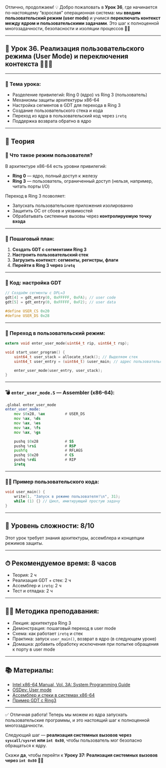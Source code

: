 Отлично, продолжаем! 💡 Добро пожаловать в **Урок 36**, где начинается по-настоящему “взрослая” операционная система: мы **вводим пользовательский режим (user mode)** и учимся **переключать контекст между ядром и пользовательскими задачами**. Это шаг к полноценной многозадачности, безопасности и изоляции процессов 🔐👥

---

## 🔹 Урок 36. Реализация пользовательского режима (User Mode) и переключения контекста 🧠🧍‍♂️

---

### 🧩 Тема урока:

* Разделение привилегий: Ring 0 (ядро) vs Ring 3 (пользователь)
* Механизмы защиты архитектуры x86-64
* Настройка сегментов в GDT для перехода в Ring 3
* Создание пользовательского стека и кода
* Переход из ядра в пользовательский код через `iretq`
* Поддержка возврата обратно в ядро

---

## 📖 Теория

### 📌 Что такое режим пользователя?

В архитектуре x86-64 есть уровни привилегий:

* **Ring 0** — ядро, полный доступ к железу
* **Ring 3** — пользователь, ограниченный доступ (нельзя, например, читать порты I/O)

Переход в Ring 3 позволяет:

* Запускать пользовательские приложения изолированно
* Защитить ОС от сбоев и уязвимостей
* Обрабатывать системные вызовы через **контролируемую точку входа**

---

### 🔧 Пошаговый план:

1. **Создать GDT с сегментами Ring 3**
2. **Настроить пользовательский стек**
3. **Загрузить контекст: сегменты, регистры, флаги**
4. **Перейти в Ring 3 через `iretq`**

---

### 🧪 Код: настройка GDT

```c
// Создаём сегменты с DPL=3
gdt[4] = gdt_entry(0, 0xFFFFF, 0xFA); // user code
gdt[5] = gdt_entry(0, 0xFFFFF, 0xF2); // user data

#define USER_CS 0x20
#define USER_DS 0x28
```

---

### 📘 Переход в пользовательский режим:

```c
extern void enter_user_mode(uint64_t rip, uint64_t rsp);

void start_user_program() {
    uint64_t user_stack = allocate_stack(); // Выделяем стек
    uint64_t user_entry = (uint64_t) &user_main; // адрес пользовательской функции

    enter_user_mode(user_entry, user_stack);
}
```

---

### 💣 `enter_user_mode.S` — Assembler (x86-64):

```asm
.global enter_user_mode
enter_user_mode:
    mov $0x28, %ax         # USER_DS
    mov %ax, %ds
    mov %ax, %es
    mov %ax, %fs
    mov %ax, %gs

    pushq $0x28            # SS
    pushq %rsi             # RSP
    pushfq                 # RFLAGS
    pushq $0x20            # CS
    pushq %rdi             # RIP
    iretq
```

---

### 👨‍💻 Пример пользовательского кода:

```c
void user_main() {
    write(1, "Запуск в режиме пользователя!\n", 31);
    while (1) {} // Цикл, имитирующий простую задачу
}
```

---

## 🧠 Уровень сложности: 8/10

Этот урок требует знания архитектуры, ассемблера и концепции режимов защиты.

---

## ⏱ Рекомендуемое время: 8 часов

* Теория: 2 ч
* Реализация GDT + стек: 2 ч
* Ассемблер и `iretq`: 2 ч
* Тест и отладка: 2 ч

---

## 👨‍🏫 Методика преподавания:

* Лекция: архитектура Ring 3
* Демонстрация: пошаговый переход в user mode
* Схема: как работает `iretq` и стек
* Практика: запуск `user_main()`, возврат в ядро (в следующем уроке)
* Домашка: добавить обработку исключения при попытке обращения к порту в user mode

---

## 📚 Материалы:

* [Intel x86-64 Manual, Vol. 3A: System Programming Guide](https://www.intel.com/content/www/us/en/developer/articles/technical/intel-sdm.html)
* [OSDev: User mode](https://wiki.osdev.org/User_mode)
* [Ассемблер и стеки в системах x86-64](https://wiki.osdev.org/Iretq)
* [Пример GDT с Ring3](https://wiki.osdev.org/GDT_Tutorial)

---

✅ Отличная работа! Теперь мы можем из ядра запускать пользовательские программы, и это настоящий шаг к полноценной многозадачности.

Следующий шаг — **реализация системных вызовов через `syscall/sysret` или `int 0x80`**, чтобы пользователь мог безопасно обращаться к ядру.

Скажи **да**, чтобы перейти к **Уроку 37: Реализация системных вызовов через `int 0x80`** 🧠🔁
